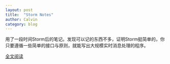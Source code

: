 ```yaml
---
layout: post
title:  "Storm Notes"
author: Calvin
category: blog
---
```


用了一段时间Storm后的笔记。发现可以记的东西不多，证明Storm挺简单的，你只要遵循一些简单的接口与原则，就能写出大规模实时消息处理的程序。

[全文阅读](http://calvin1978.blogcn.com/articles/stormnotes.html)
